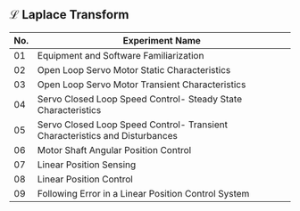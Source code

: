 ## &#x2112; Laplace Transform
| No. | Experiment Name |
|-----|----------------------------------------------------------------|
|01|Equipment and Software Familiarization |
|02|Open Loop Servo Motor Static Characteristics |
|03|Open Loop Servo Motor Transient Characteristics |
|04|Servo Closed Loop Speed Control- Steady State Characteristics |
|05|Servo Closed Loop Speed Control- Transient Characteristics and Disturbances |
|06|Motor Shaft Angular Position Control |
|07|Linear Position Sensing |
|08| Linear Position Control |
|09|Following Error in a Linear Position Control System |